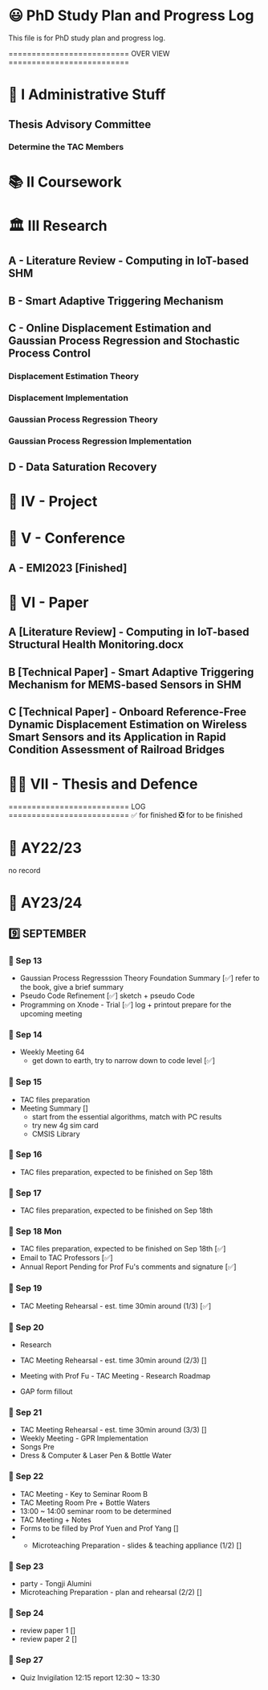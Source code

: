 # 😃 PhD Study Plan and Progress Log 
This file is for PhD study plan and progress log.

========================== OVER VIEW ==========================

# 🏫 I Administrative Stuff
## Thesis Advisory Committee
### Determine the TAC Members


# 📚 II Coursework

# 🏛  III Research
## A - Literature Review - Computing in IoT-based SHM

## B - Smart Adaptive Triggering Mechanism

## C - Online Displacement Estimation and Gaussian Process Regression and Stochastic Process Control

### Displacement Estimation Theory

### Displacement Implementation

### Gaussian Process Regression Theory

### Gaussian Process Regression Implementation

## D - Data Saturation Recovery

# 💼 IV - Project

# 👔 V - Conference
## A - EMI2023 [Finished]

# 📜 VI - Paper
## A [Literature Review] - Computing in IoT-based Structural Health Monitoring.docx

## B [Technical Paper] - Smart Adaptive Triggering Mechanism for MEMS-based Sensors in SHM

## C [Technical Paper] - Onboard Reference-Free Dynamic Displacement Estimation on Wireless Smart Sensors and its Application in Rapid Condition Assessment of Railroad Bridges

# 👨‍🎓 VII - Thesis and Defence

========================== LOG ==========================
✅ for finished
❎ for to be finished

# 📅 AY22/23
no record
# 📅 AY23/24
## 9️⃣ SEPTEMBER
### 🚀 Sep 13
- Gaussian Process Regresssion Theory Foundation Summary [✅]
    refer to the book, give a brief summary
- Pseudo Code Refinement [✅]
    sketch + pseudo Code
- Programming on Xnode - Trial [✅]
    log + printout
    prepare for the upcoming meeting

### 🚀 Sep 14
- Weekly Meeting 64
    - get down to earth, try to narrow down to code level [✅]

### 🚀 Sep 15
- TAC files preparation
- Meeting Summary []
  - start from the essential algorithms, match with PC results
  - try new 4g sim card
  - CMSIS Library

### 🚀 Sep 16
- TAC files preparation, expected to be finished on Sep 18th

### 🚀 Sep 17
- TAC files preparation, expected to be finished on Sep 18th

### 🚀 Sep 18 Mon
- TAC files preparation, expected to be finished on Sep 18th [✅]
- Email to TAC Professors [✅]
- Annual Report Pending for Prof Fu's comments and signature  [✅]

### 🚀 Sep 19 
- TAC Meeting Rehearsal - est. time 30min around (1/3) [✅]

### 🚀 Sep 20 
- Research
- TAC Meeting Rehearsal - est. time 30min around (2/3) []
- Meeting with Prof Fu - TAC Meeting - Research Roadmap

- GAP form fillout 
  
### 🚀 Sep 21
- TAC Meeting Rehearsal - est. time 30min around (3/3) []
- Weekly Meeting - GPR Implementation
- Songs Pre
- Dress & Computer & Laser Pen & Bottle Water

### 🚀 Sep 22
- TAC Meeting - Key to Seminar Room B
- TAC Meeting Room Pre + Bottle Waters
- 13:00 ~ 14:00 seminar room to be determined
- TAC Meeting + Notes
- Forms to be filled by Prof Yuen and Prof Yang []
- - Microteaching Preparation - slides & teaching appliance (1/2) []

### 🚀 Sep 23
- party - Tongji Alumini
- Microteaching Preparation - plan and rehearsal (2/2) []

### 🚀 Sep 24
- review paper 1 []
- review paper 2 []








### 🚀 Sep 27
- Quiz Invigilation 12:15 report 12:30 ~ 13:30





